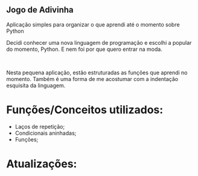 ## Jogo de Adivinha
Aplicação simples para organizar o que aprendi até o momento sobre Python

<DIV>
  <P>Decidi conhecer uma nova linguagem de programação e escolhi a popular do momento, Python. E nem foi por que quero entrar na moda.</P>
  <br>
  <P>Nesta pequena aplicação, estão estruturadas as funções que aprendi no momento. Também é uma forma de me acostumar com a indentação esquisita da linguagem.</P>
</DIV>

# Funções/Conceitos utilizados:
<UL>
  <LI>Laços de repetição;</LI>
  <LI>Condicionais aninhadas;</LI>
  <LI>Funções;</LI>
</UL>

# Atualizações:  
